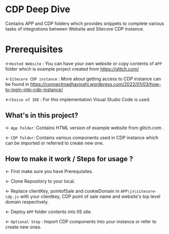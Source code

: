 # CDP Deep Dive 
Contains APP and CDP folders which provides snippets to complete various tasks of integrations between Website and Sitecore CDP instance.

# Prerequisites
←`Hosted Website` : You can have your own website or copy contents of `APP` folder which is example project created from https://glitch.com/ 

←`Sitecore CDP instance` : More about getting access to CDP instance can be found in https://connectmadhavjoshi.wordpress.com/2022/01/03/how-to-login-into-cdp-instance/ 

←`Choice of IDE` : For this implementation Visual Studio Code is used.

## What's in this project?

← `App Folder`: Contains HTML version of example website from glitch.com .

← `CDP Folder`: Contains various components used in CDP instance which can be imported or referred to create new one.

## How to make it work / Steps for usage ?

← First make sure you have Prerequisites.

← Clone Repository to your local. 

← Replace clientKey, pointofSale and cookieDomain in `APP\js\sitecore-cdp.js` with your clientkey, CDP point of sale name and website's top level domain respectively.

← Deploy `APP` folder contents into IIS site.

← `Optional Step` : Import CDP components into your instance or refer to create new ones.





